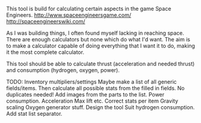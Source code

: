 This tool is build for calculating certain aspects in the game Space Engineers.
http://www.spaceengineersgame.com/
http://spaceengineerswiki.com/

As I was building things, I often found myself lacking in reaching space.
There are enough calculators but none which do what I'd want.
The aim is to make a calculator capable of doing everything that I want it to do, making it the most complete calculator.

This tool should be able to calculate thrust (acceleration and needed thrust) and consumption (hydrogen, oxygen, power).

TODO:
Inventory multipliers/settings
Maybe make a list of all generic fields/items. Then calculate all possible stats from the filled in fields. No duplicates needed!
Add images from the parts to the list.
Power consumption.
Acceleration
Max lift etc.
Correct stats per item
Gravity scaling
Oxygen generator stuff.
Design the tool
Suit hydrogen consumption.
Add stat list separator.
